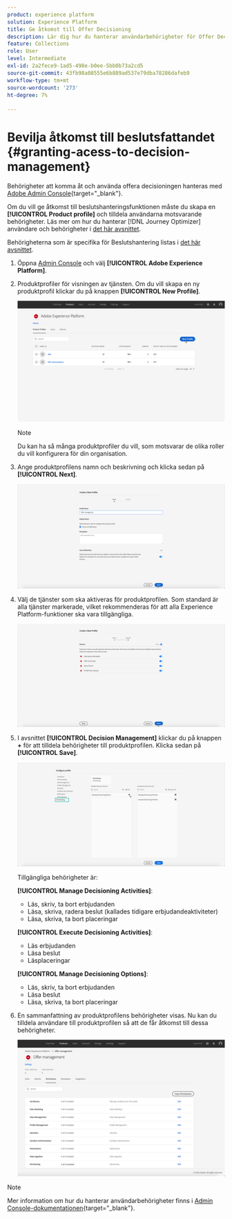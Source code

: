 ```yaml
---
product: experience platform
solution: Experience Platform
title: Ge åtkomst till Offer Decisioning
description: Lär dig hur du hanterar användarbehörigheter för Offer Decisioning-tjänsten via Adobe Admin Console.
feature: Collections
role: User
level: Intermediate
exl-id: 2a2fece9-1ad5-498e-b0ee-5bb0b73a2cd5
source-git-commit: 43fb98a08555e6b889ad537e79dba78286dafeb9
workflow-type: tm+mt
source-wordcount: '273'
ht-degree: 7%

---
```


# Bevilja åtkomst till beslutsfattandet {#granting-acess-to-decision-management}

Behörigheter att komma åt och använda offera decisioningen hanteras med [Adobe Admin Console](https://helpx.adobe.com/enterprise/managing/user-guide.html){target=&quot;_blank&quot;}.

Om du vill ge åtkomst till beslutshanteringsfunktionen måste du skapa en **[!UICONTROL Product profile]** och tilldela användarna motsvarande behörigheter. Läs mer om hur du hanterar [!DNL Journey Optimizer] användare och behörigheter i [det här avsnittet](../../administration/permissions.md).

Behörigheterna som är specifika för Beslutshantering listas i [det här avsnittet](../../administration/high-low-permissions.md#manage-decisioning).

<!--If you are a [!DNL Journey Optimizer] user leveraging the **Decision Management** functionality, you need to have the [Decision management permissions](../../administration/high-low-permissions.md#decisions-permissions) enabled to acces all related capabilities. Learn more on managing [!DNL Journey Optimizer] users and permissions in [this section](../../administration/permissions.md).

If you are an [Adobe Experience Platform](https://experienceleague.adobe.com/docs/experience-platform/landing/home.html){target="_blank"} user leveraging the **Offer Decisioning** application service, follow the steps [below](#granting-acess-to-offer-decisioning) to grant access to [!DNL Offer Decisioning].

Grant access to Offer Decisioning

The steps below only apply to **Experience Platform users** leveraging the [!DNL Offer Decisioning] service.-->

1. Öppna [Admin Console](https://helpx.adobe.com/enterprise/managing/user-guide.html) och välj **[!UICONTROL Adobe Experience Platform]**.

   <!--![](../../assets/offers_admin_console.png)-->

1. Produktprofiler för visningen av tjänsten. Om du vill skapa en ny produktprofil klickar du på knappen **[!UICONTROL New Profile]**.

   ![](../../assets/offers_rights_productprofile.png)

   >[!NOTE]
   >
   >Du kan ha så många produktprofiler du vill, som motsvarar de olika roller du vill konfigurera för din organisation.

1. Ange produktprofilens namn och beskrivning och klicka sedan på **[!UICONTROL Next]**.

   ![](../../assets/create-product-profile.png)

   <!--To access the product profile’s permissions, select the **[!UICONTROL Permissions]** line.-->

1. Välj de tjänster som ska aktiveras för produktprofilen. Som standard är alla tjänster markerade, vilket rekommenderas för att alla Experience Platform-funktioner ska vara tillgängliga.

   ![](../../assets/enable-services.png)

1. I avsnittet **[!UICONTROL Decision Management]** klickar du på knappen **+** för att tilldela behörigheter till produktprofilen. Klicka sedan på **[!UICONTROL Save]**.

   ![](../../assets/configure-profile.png)

   Tillgängliga behörigheter är:

   **[!UICONTROL Manage Decisioning Activities]**:

   * Läs, skriv, ta bort erbjudanden
   * Läsa, skriva, radera beslut (kallades tidigare erbjudandeaktiviteter)
   * Läsa, skriva, ta bort placeringar

   **[!UICONTROL Execute Decisioning Activities]**:

   * Läs erbjudanden
   * Läsa beslut
   * Läsplaceringar

   **[!UICONTROL Manage Decisioning Options]**:

   * Läs, skriv, ta bort erbjudanden
   * Läsa beslut
   * Läsa, skriva, ta bort placeringar



1. En sammanfattning av produktprofilens behörigheter visas. Nu kan du tilldela användare till produktprofilen så att de får åtkomst till dessa behörigheter.

   ![](../../assets/product-profile-created.png)

>[!NOTE]
>
>Mer information om hur du hanterar användarbehörigheter finns i [Admin Console-dokumentationen](https://helpx.adobe.com/enterprise/managing/user-guide.html){target=&quot;_blank&quot;}.

